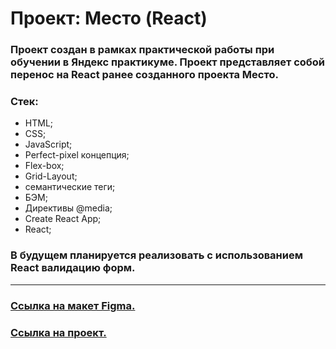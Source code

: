 # Проект: Место (React)

### Проект создан в рамках практической работы при обучении в Яндекс практикуме. Проект представляет собой перенос на React ранее созданного проекта Место. 

### Стек:

- HTML;
- CSS;
- JavaScript;
- Perfect-pixel концепция;
- Flex-box;
- Grid-Layout;
- семантические теги;
- БЭМ;
- Директивы @media;
- Create React App;
- React;

### В будущем планируется реализовать с использованием React валидацию форм.

---

### [Ссылка на макет Figma.](https://www.figma.com/file/2cn9N9jSkmxD84oJik7xL7/JavaScript.-Sprint-4?node-id=0%3A1)
### [Ссылка на проект.](https://h1ze.github.io/mesto-react/)

